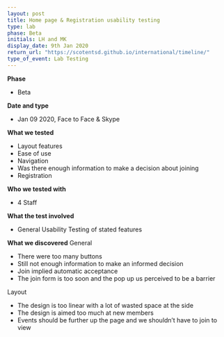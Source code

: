 ```yaml
---
layout: post
title: Home page & Registration usability testing
type: lab
phase: Beta
initials: LH and MK
display_date: 9th Jan 2020
return_url: "https://scotentsd.github.io/international/timeline/"
type_of_event: Lab Testing
---
```


**Phase**
- Beta

**Date and type**
- Jan 09 2020,  Face to Face & Skype

**What we tested**
- Layout  features
- Ease of use
- Navigation
- Was there enough information to make a decision about joining
- Registration


**Who we tested with**
- 4 Staff


**What the test involved**
- General Usability Testing of stated features


**What we discovered**
General
- There were too many buttons
- Still not enough information to make an informed decision
- Join implied automatic acceptance
- The join form is too soon and the pop up us perceived to be a barrier

Layout
- The design is too linear with a lot of wasted space at the side
- The design is aimed too much at new members
- Events should be further up the page and we shouldn’t have to join to view
